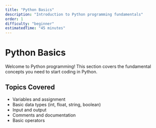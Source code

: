 ```yaml
---
title: "Python Basics"
description: "Introduction to Python programming fundamentals"
order: 1
difficulty: "beginner"
estimatedTime: "45 minutes"
---
```


# Python Basics

Welcome to Python programming! This section covers the fundamental concepts you need to start coding in Python.

## Topics Covered

- Variables and assignment
- Basic data types (int, float, string, boolean)
- Input and output
- Comments and documentation
- Basic operators